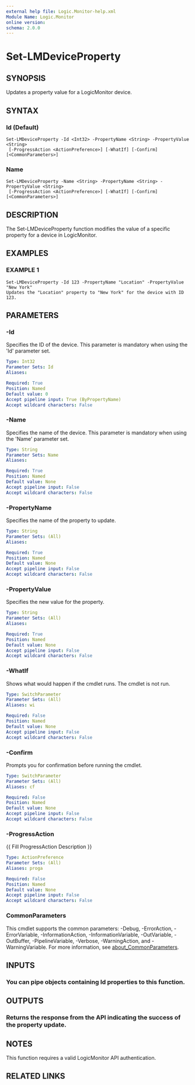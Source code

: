 ```yaml
---
external help file: Logic.Monitor-help.xml
Module Name: Logic.Monitor
online version:
schema: 2.0.0
---
```


# Set-LMDeviceProperty

## SYNOPSIS
Updates a property value for a LogicMonitor device.

## SYNTAX

### Id (Default)
```
Set-LMDeviceProperty -Id <Int32> -PropertyName <String> -PropertyValue <String>
 [-ProgressAction <ActionPreference>] [-WhatIf] [-Confirm] [<CommonParameters>]
```

### Name
```
Set-LMDeviceProperty -Name <String> -PropertyName <String> -PropertyValue <String>
 [-ProgressAction <ActionPreference>] [-WhatIf] [-Confirm] [<CommonParameters>]
```

## DESCRIPTION
The Set-LMDeviceProperty function modifies the value of a specific property for a device in LogicMonitor.

## EXAMPLES

### EXAMPLE 1
```
Set-LMDeviceProperty -Id 123 -PropertyName "Location" -PropertyValue "New York"
Updates the "Location" property to "New York" for the device with ID 123.
```

## PARAMETERS

### -Id
Specifies the ID of the device.
This parameter is mandatory when using the 'Id' parameter set.

```yaml
Type: Int32
Parameter Sets: Id
Aliases:

Required: True
Position: Named
Default value: 0
Accept pipeline input: True (ByPropertyName)
Accept wildcard characters: False
```

### -Name
Specifies the name of the device.
This parameter is mandatory when using the 'Name' parameter set.

```yaml
Type: String
Parameter Sets: Name
Aliases:

Required: True
Position: Named
Default value: None
Accept pipeline input: False
Accept wildcard characters: False
```

### -PropertyName
Specifies the name of the property to update.

```yaml
Type: String
Parameter Sets: (All)
Aliases:

Required: True
Position: Named
Default value: None
Accept pipeline input: False
Accept wildcard characters: False
```

### -PropertyValue
Specifies the new value for the property.

```yaml
Type: String
Parameter Sets: (All)
Aliases:

Required: True
Position: Named
Default value: None
Accept pipeline input: False
Accept wildcard characters: False
```

### -WhatIf
Shows what would happen if the cmdlet runs. The cmdlet is not run.

```yaml
Type: SwitchParameter
Parameter Sets: (All)
Aliases: wi

Required: False
Position: Named
Default value: None
Accept pipeline input: False
Accept wildcard characters: False
```

### -Confirm
Prompts you for confirmation before running the cmdlet.

```yaml
Type: SwitchParameter
Parameter Sets: (All)
Aliases: cf

Required: False
Position: Named
Default value: None
Accept pipeline input: False
Accept wildcard characters: False
```

### -ProgressAction
{{ Fill ProgressAction Description }}

```yaml
Type: ActionPreference
Parameter Sets: (All)
Aliases: proga

Required: False
Position: Named
Default value: None
Accept pipeline input: False
Accept wildcard characters: False
```

### CommonParameters
This cmdlet supports the common parameters: -Debug, -ErrorAction, -ErrorVariable, -InformationAction, -InformationVariable, -OutVariable, -OutBuffer, -PipelineVariable, -Verbose, -WarningAction, and -WarningVariable. For more information, see [about_CommonParameters](http://go.microsoft.com/fwlink/?LinkID=113216).

## INPUTS

### You can pipe objects containing Id properties to this function.
## OUTPUTS

### Returns the response from the API indicating the success of the property update.
## NOTES
This function requires a valid LogicMonitor API authentication.

## RELATED LINKS
